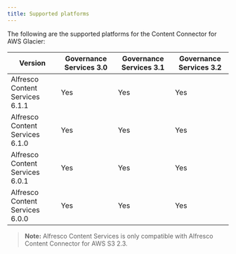 ```yaml
---
title: Supported platforms
---
```


The following are the supported platforms for the Content Connector for AWS Glacier:

| Version | Governance Services 3.0 | Governance Services 3.1 | Governance Services 3.2 |
| ------- | ------------------------- | ------------------------- | ----------------------- |
| Alfresco Content Services 6.1.1 | Yes | Yes | Yes |
| Alfresco Content Services 6.1.0 | Yes | Yes | Yes |
| Alfresco Content Services 6.0.1 | Yes | Yes | Yes |
| Alfresco Content Services 6.0.0 | Yes | Yes | Yes |

> **Note:** Alfresco Content Services is only compatible with Alfresco Content Connector for AWS S3 2.3.
